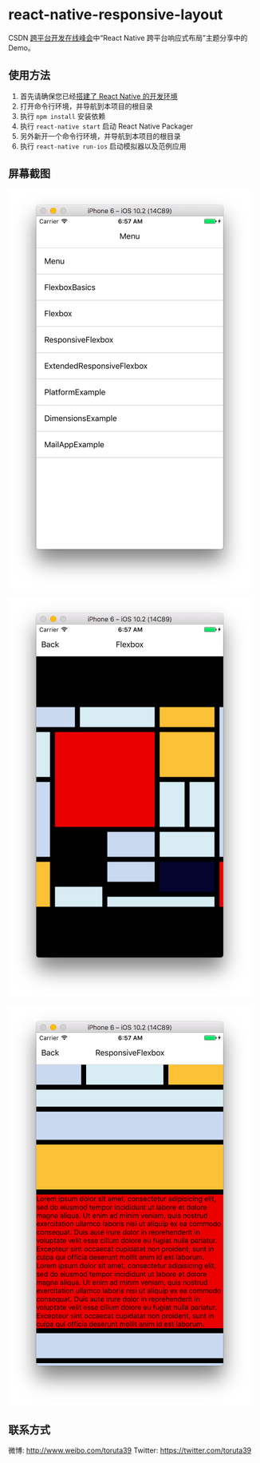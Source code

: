 # react-native-responsive-layout

CSDN [跨平台开发在线峰会](http://edu.csdn.net/huiyiCourse/detail/268)中“React Native 跨平台响应式布局”主题分享中的 Demo。

## 使用方法

1. 首先请确保您已经[搭建了 React Native 的开发环境](https://reactnative.cn/docs/0.42/getting-started.html#content)
2. 打开命令行环境，并导航到本项目的根目录
3. 执行 `npm install` 安装依赖
4. 执行 `react-native start` 启动 React Native Packager
5. 另外新开一个命令行环境，并导航到本项目的根目录
6. 执行 `react-native run-ios` 启动模拟器以及范例应用

## 屏幕截图

![](./docs/1.png)

![](./docs/2.png)

![](./docs/3.png)

## 联系方式

微博: http://www.weibo.com/toruta39
Twitter: https://twitter.com/toruta39
